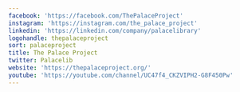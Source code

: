 ```yaml
---
facebook: 'https://facebook.com/ThePalaceProject'
instagram: 'https://instagram.com/the_palace_project'
linkedin: 'https://linkedin.com/company/palacelibrary'
logohandle: thepalaceproject
sort: palaceproject
title: The Palace Project
twitter: Palacelib
website: 'https://thepalaceproject.org/'
youtube: 'https://youtube.com/channel/UC47f4_CKZVIPH2-G8F450Pw'
---
```

